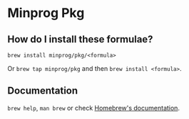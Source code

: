 # Minprog Pkg

## How do I install these formulae?

`brew install minprog/pkg/<formula>`

Or `brew tap minprog/pkg` and then `brew install <formula>`.

## Documentation

`brew help`, `man brew` or check [Homebrew's documentation](https://docs.brew.sh).
